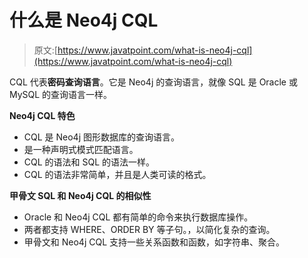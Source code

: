 # 什么是 Neo4j CQL

> 原文:[https://www.javatpoint.com/what-is-neo4j-cql](https://www.javatpoint.com/what-is-neo4j-cql)

CQL 代表**密码查询语言**。它是 Neo4j 的查询语言，就像 SQL 是 Oracle 或 MySQL 的查询语言一样。

**Neo4j CQL 特色**

*   CQL 是 Neo4j 图形数据库的查询语言。
*   是一种声明式模式匹配语言。
*   CQL 的语法和 SQL 的语法一样。
*   CQL 的语法非常简单，并且是人类可读的格式。

**甲骨文 SQL 和 Neo4j CQL 的相似性**

*   Oracle 和 Neo4j CQL 都有简单的命令来执行数据库操作。
*   两者都支持 WHERE、ORDER BY 等子句。，以简化复杂的查询。
*   甲骨文和 Neo4j CQL 支持一些关系函数和函数，如字符串、聚合。